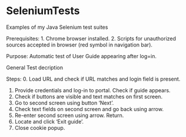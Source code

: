 # SeleniumTests
Examples of my Java Selenium test suites

Prerequisites: 1. Chrome browser installed. 2. Scripts for unauthorized sources accepted in browser (red symbol in navigation bar).

Purpose: Automatic test of User Guide appearing after log=in.

General Test  decription

Steps:
0.	Load URL and check if  URL matches and login field is present.
1.	Provide credentials and log-in to portal. Check if guide appears.
2.	Check if buttons are visible and text matches on first screen.
3.	Go to second screen using  button ‘Next’.
4.	Check text fields on second screen and go back using arrow.
5.	Re-enter second screen using arrow. Return.
6.	Locate and click  ‘Exit guide’.
7.	Close cookie popup.
